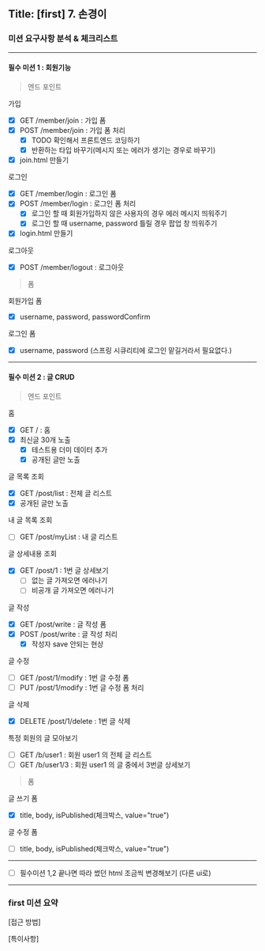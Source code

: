 ## Title: [first] 7. 손경이

### 미션 요구사항 분석 & 체크리스트

***

#### 필수 미션 1 : 회원기능

> 엔드 포인트

가입

- [X] GET /member/join : 가입 폼
- [X] POST /member/join : 가입 폼 처리
    - [X] TODO 확인해서 프론트엔드 코딩하기
    - [X] 반환하는 타입 바꾸기(메시지 또는 에러가 생기는 경우로 바꾸기)
- [X] join.html 만들기

로그인

- [X] GET /member/login : 로그인 폼
- [X] POST /member/login : 로그인 폼 처리
    - [X] 로그인 할 때 회원가입하지 않은 사용자의 경우 에러 메시지 띄워주기
    - [X] 로그인 할 때 username, password 틀릴 경우 팝업 창 띄워주기
- [X] login.html 만들기

로그아웃

- [X] POST /member/logout : 로그아웃

> 폼

회원가입 폼

- [X] username, password, passwordConfirm

로그인 폼

- [X] username, password (스프링 시큐리티에 로그인 맡길거라서 필요없다.)

***

#### 필수 미션 2 : 글 CRUD

> 엔드 포인트

홈

- [X] GET / : 홈
- [X] 최신글 30개 노출
  - [X] 테스트용 더미 데이터 추가
  - [X] 공개된 글만 노출

글 목록 조회

- [X] GET /post/list : 전체 글 리스트
- [X] 공개된 글만 노출

내 글 목록 조회

- [ ] GET /post/myList : 내 글 리스트

글 상세내용 조회

- [X] GET /post/1 : 1번 글 상세보기
  - [ ]  없는 글 가져오면 에러나기
  - [ ]  비공개 글 가져오면 에러나기

글 작성

- [X] GET /post/write : 글 작성 폼
- [X] POST /post/write : 글 작성 처리
    - [X] 작성자 save 안되는 현상

글 수정

- [ ] GET /post/1/modify : 1번 글 수정 폼
- [ ] PUT /post/1/modify : 1번 글 수정 폼 처리

글 삭제

- [X] DELETE /post/1/delete : 1번 글 삭제

특정 회원의 글 모아보기

- [ ] GET /b/user1 : 회원 user1 의 전체 글 리스트
- [ ] GET /b/user1/3 : 회원 user1 의 글 중에서 3번글 상세보기

> 폼

글 쓰기 폼

- [X] title, body, isPublished(체크박스, value="true")

글 수정 폼

- [ ] title, body, isPublished(체크박스, value="true")

<hr>

- [ ] 필수미션 1,2 끝나면 따라 썼던 html 조금씩 변경해보기 (다른 ui로)

<hr>

### first 미션 요약

[접근 방법]

[특이사항]
